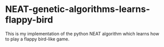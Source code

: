 # NEAT-genetic-algorithms-learns-flappy-bird
This is my implementation of the python NEAT algorithm which learns how to play a flappy bird-like game.
